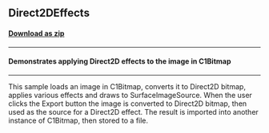 ## Direct2DEffects
#### [Download as zip](https://downgit.github.io/#/home?url=https://github.com/GrapeCity/ComponentOne-UWP-Samples/tree/master/\C1.UWP.Bitmap\CS\Direct2DEffects)
____
#### Demonstrates applying Direct2D effects to the image in C1Bitmap
____
This sample loads an image in C1Bitmap, converts it to Direct2D
bitmap, applies various effects and draws to SurfaceImageSource.
When the user clicks the Export button the image is converted to
Direct2D bitmap, then used as the source for a Direct2D effect.
The result is imported into another instance of C1Bitmap, then
stored to a file.
